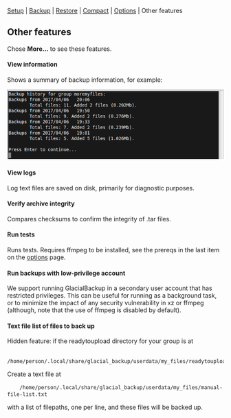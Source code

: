 
[Setup](setup.md) | [Backup](backup.md) | [Restore](restore.md) | [Compact](compact.md) | [Options](options.md) | Other features

## Other features

Chose **More...** to see these features.

#### View information

Shows a summary of backup information, for example:

![Screenshot view info](https://raw.githubusercontent.com/downpoured/projects_glacial_backup/master/doc/img/moreinfo.png)

#### View logs

Log text files are saved on disk, primarily for diagnostic purposes.

#### Verify archive integrity

Compares checksums to confirm the integrity of .tar files.

#### Run tests

Runs tests. Requires ffmpeg to be installed, see the prereqs in the last item on the [options](options.md) page.

#### Run backups with low-privilege account

We support running GlacialBackup in a secondary user account that has restricted privileges. This can be useful for running as a background task, or to minimize the impact of any security vulnerability in xz or ffmpeg (although, note that the use of ffmpeg is disabled by default).

#### Text file list of files to back up

Hidden feature: if the readytoupload directory for your group is at

        /home/person/.local/share/glacial_backup/userdata/my_files/readytoupload
        
Create a text file at

        /home/person/.local/share/glacial_backup/userdata/my_files/manual-file-list.txt
        
with a list of filepaths, one per line, and these files will be backed up.

